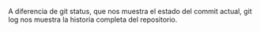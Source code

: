 A diferencia de git status, que nos muestra el estado del commit actual, git log nos muestra la historia completa del repositorio.